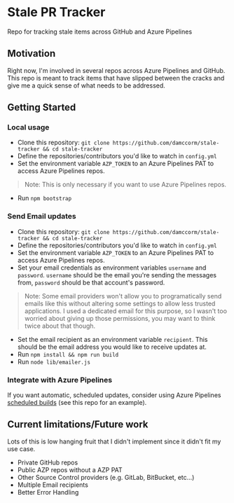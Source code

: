 # Stale PR Tracker
Repo for tracking stale items across GitHub and Azure Pipelines

## Motivation

Right now, I'm involved in several repos across Azure Pipelines and GitHub. This repo is meant to track items that have slipped between the cracks and give me a quick sense of what needs to be addressed.

## Getting Started

### Local usage

- Clone this repository: `git clone https://github.com/damccorm/stale-tracker && cd stale-tracker`
- Define the repositories/contributors you'd like to watch in `config.yml`
- Set the environment variable `AZP_TOKEN` to an Azure Pipelines PAT to access Azure Pipelines repos.

> Note: This is only necessary if you want to use Azure Pipelines repos.

- Run `npm bootstrap`

### Send Email updates

- Clone this repository: `git clone https://github.com/damccorm/stale-tracker && cd stale-tracker`
- Define the repositories/contributors you'd like to watch in `config.yml`
- Set the environment variable `AZP_TOKEN` to an Azure Pipelines PAT to access Azure Pipelines repos.
- Set your email credentials as environment variables `username` and `password`. `username` should be the email you're sending the messages from, `password` should be that account's password.

> Note: Some email providers won't allow you to programatically send emails like this without altering some settings to allow less trusted applications. I used a dedicated email for this purpose, so I wasn't too worried about giving up those permissions, you may want to think twice about that though.

- Set the email recipient as an environment variable `recipient`. This should be the email address you would like to receive updates at.
- Run `npm install && npm run build`
- Run `node lib/emailer.js`

### Integrate with Azure Pipelines

If you want automatic, scheduled updates, consider using Azure Pipelines [scheduled builds](https://docs.microsoft.com/en-us/azure/devops/pipelines/build/triggers?view=azure-devops&tabs=yaml#scheduled-triggers) (see this repo for an example).

## Current limitations/Future work

Lots of this is low hanging fruit that I didn't implement since it didn't fit my use case.

- Private GitHub repos
- Public AZP repos without a AZP PAT
- Other Source Control providers (e.g. GitLab, BitBucket, etc...)
- Multiple Email recipients
- Better Error Handling